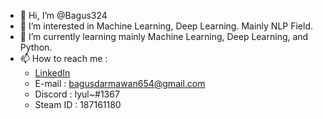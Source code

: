 - 👋 Hi, I’m @Bagus324
- 👀 I’m interested in Machine Learning, Deep Learning. Mainly NLP Field.
- 🌱 I’m currently learning mainly Machine Learning, Deep Learning, and Python.
- 📫 How to reach me :
   - [LinkedIn](https://www.linkedin.com/in/bagus-tri-yulianto-darmawan-8923a8232/)
   - E-mail : bagusdarmawan654@gmail.com
   - Discord : Iyul~#1367
   - Steam ID : 187161180

<!---
Bagus324/Bagus324 is a ✨ special ✨ repository because its `README.md` (this file) appears on your GitHub profile.
You can click the Preview link to take a look at your changes.
--->

